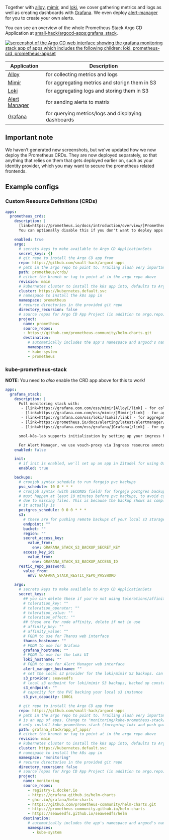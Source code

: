Together with [alloy](https://grafana.com/oss/alloy/), [mimir](https://grafana.com/oss/mimir/), and [loki](https://grafana.com/oss/loki/), we cover gathering metrics and logs as well as creating dashboards with [Grafana](https://grafana.com/). We even deploy [alert-manager](https://prometheus.io/docs/alerting/latest/alertmanager/) for you to create your own alerts.

You can see an overview of the whole Prometheus Stack Argo CD Application at [small-hack/argocd-apps:grafana_stack](https://github.com/small-hack/argocd-apps/tree/main/grafana_stack).

<a href="../../assets/images/screenshots/grafana_stack.png">
<img src="../../assets/images/screenshots/grafana_stack.png" alt="screenshot of the Argo CD web interface showing the grafana monitoring stack app of apps which includes the following children: loki, prometheus-crd, prometheus-appset">
</a>

| Application                                                               | Description                                         |
|---------------------------------------------------------------------------|-----------------------------------------------------|
| [Alloy](https://grafana.com.com/oss/mimir)                                | for collecting metrics and logs                     |
| [Mimir](https://grafana.com.com/oss/mimir/)                               | for aggregating metrics and storign them in S3      |
| [Loki](https://grafana.com/oss/loki/)                                     | for aggregating logs and storing them in S3         |
| [Alert Manager](https://prometheus.io/docs/alerting/latest/alertmanager/) | for sending alerts to matrix                        |
| [Grafana](https://grafana.com/oss/grafana/)                               | for querying metrics/logs and displaying dashboards |

## Important note

We haven't generated new screenshots, but we've updated how we now deploy the Prometheus CRDs. They are now deployed separately, so that anything that relies on them that gets deployed earlier on, such as your identity provider, which you may want to secure the prometheus related frontends.

## Example configs

### Custom Resource Definitions (CRDs)

```yaml
apps:
  prometheus_crds:
    description: |
      [link=https://prometheus.io/docs/introduction/overview/]Prometheus[/link] CRDs to start with.
      You can optionally disable this if you don't want to deploy apps with metrics.

    enabled: true
    argo:
      # secrets keys to make available to Argo CD ApplicationSets
      secret_keys: {}
      # git repo to install the Argo CD app from
      repo: https://github.com/small-hack/argocd-apps
      # path in the argo repo to point to. Trailing slash very important!
      path: prometheus/crds/
      # either the branch or tag to point at in the argo repo above
      revision: main
      # kubernetes cluster to install the k8s app into, defaults to Argo CD default
      cluster: https://kubernetes.default.svc
      # namespace to install the k8s app in
      namespace: prometheus
      # recurse directories in the provided git repo
      directory_recursion: false
      # source repos for Argo CD App Project (in addition to argo.repo)
      project:
        name: prometheus
        source_repos:
        - https://github.com/prometheus-community/helm-charts.git
        destination:
          # automatically includes the app's namespace and argocd's namespace
          namespaces:
          - kube-system
          - prometheus
```

### kube-prometheus-stack

**NOTE**: You need to *also* enable the CRD app above for this to work!

```yaml
apps:
  grafana_stack:
    description: |
      Full monitoring stack with:
       - [link=https://grafana.com.com/oss/mimir]Alloy[/link] - for collecting metrics and logs
       - [link=https://grafana.com.com/oss/mimir/]Mimir[/link] - for aggregating metrics and storign them in S3
       - [link=https://grafana.com/oss/loki/]Loki[/link] - for aggregating logs and storing them in S3
       - [link=https://prometheus.io/docs/alerting/latest/alertmanager/]Alert Manager[/link] - for sending alerts to matrix
       - [link=https://grafana.com/oss/grafana/]Grafana[/link] - for querying metrics/logs and displaying dashboards

      smol-k8s-lab supports initialization by setting up your ingress hostnames. It will also setup Oauth2 for Grafana directly by creating an app in Zitadel for you.

      For Alert Manager, we use vouch-proxy via Ingress resource annotations to forward users to Zitadel for auth, so the frontend is not insecure.
    enabled: false

    init:
      # if init is enabled, we'll set up an app in Zitadel for using Oauth2 with Grafana
      enabled: true

    backups:
      # cronjob syntax schedule to run forgejo pvc backups
      pvc_schedule: 10 0 * * *
      # cronjob syntax (with SECONDS field) for forgejo postgres backups
      # must happen at least 10 minutes before pvc backups, to avoid corruption
      # due to missing files. This is because the backup shows as completed before
      # it actually is
      postgres_schedule: 0 0 0 * * *
      s3:
        # these are for pushing remote backups of your local s3 storage, for speed and cost optimization
        endpoint: ""
        bucket: ""
        region: ""
        secret_access_key:
          value_from:
            env: GRAFANA_STACK_S3_BACKUP_SECRET_KEY
        access_key_id:
          value_from:
            env: GRAFANA_STACK_S3_BACKUP_ACCESS_ID
      restic_repo_password:
        value_from:
          env: GRAFANA_STACK_RESTIC_REPO_PASSWORD

    argo:
      # secrets keys to make available to Argo CD ApplicationSets
      secret_keys:
        ## you can delete these if you're not using tolerations/affinity
        # toleration_key: ""
        # toleration_operator: ""
        # toleration_value: ""
        # toleration_effect: ""
        ## these are for node affinity, delete if not in use
        # affinity_key: ""
        # affinity_value: ""
        # FQDN to use for Thanos web interface
        thanos_hostname: ""
        # FQDN to use for Grafana
        grafana_hostname: ""
        # FQDN to use for the Loki UI
        loki_hostname: ""
        # FQDN to use for Alert Manager web interface
        alert_manager_hostname: ""
        # set the local s3 provider for the loki/mimir S3 backups. can be minio or seaweedfs
        s3_provider: seaweedfs
        # local s3 endpoint for loki/mimir S3 backups, backed up constantly
        s3_endpoint: ""
        # capacity for the PVC backing your local s3 instance
        s3_pvc_capacity: 100Gi

      # git repo to install the Argo CD app from
      repo: https://github.com/small-hack/argocd-apps
      # path in the argo repo to point to. Trailing slash very important! This
      # is an app of apps. Change to "monitoring/kube-prometheus-stack/" to
      # only install kube-prometheus-stack (foregoing loki and push gateway)
      path: grafana_stack/app_of_apps/
      # either the branch or tag to point at in the argo repo above
      revision: main
      # kubernetes cluster to install the k8s app into, defaults to Argo CD default
      cluster: https://kubernetes.default.svc
      # namespace to install the k8s app in
      namespace: "monitoring"
      # recurse directories in the provided git repo
      directory_recursion: false
      # source repos for Argo CD App Project (in addition to argo.repo)
      project:
        name: monitoring
        source_repos:
          - registry-1.docker.io
          - https://grafana.github.io/helm-charts
          - ghcr.io/grafana/helm-charts
          - https://github.com/prometheus-community/helm-charts.git
          - https://prometheus-community.github.io/helm-charts
          - https://seaweedfs.github.io/seaweedfs/helm
        destination:
          # automatically includes the app's namespace and argocd's namespace
          namespaces:
            - kube-system
```
